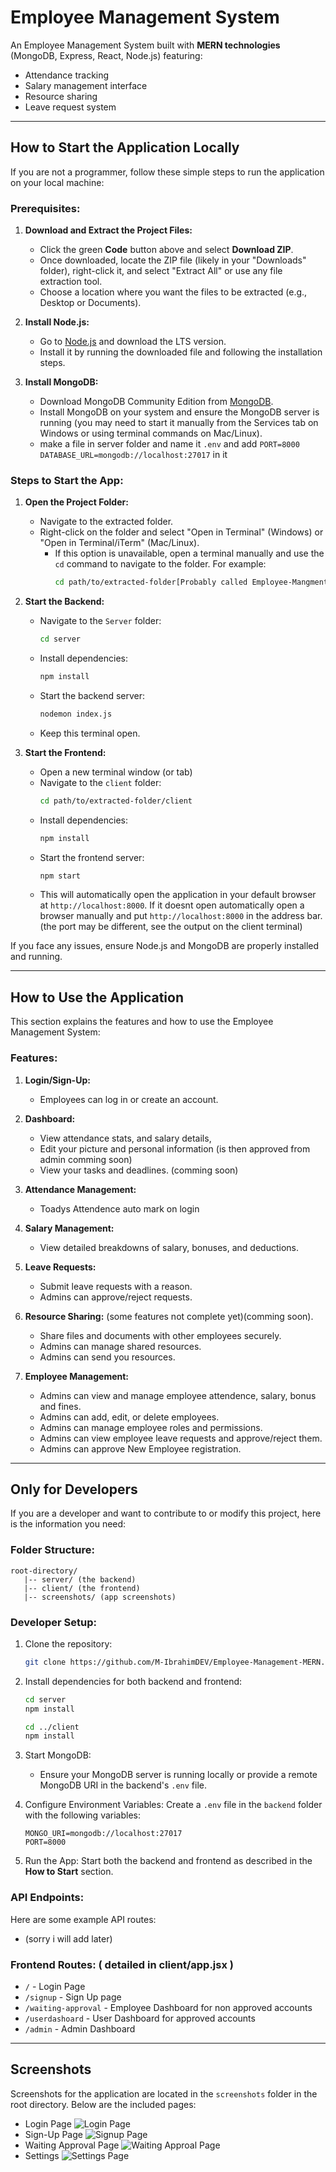 # Employee Management System

An Employee Management System built with **MERN technologies** (MongoDB, Express, React, Node.js) featuring:
- Attendance tracking
- Salary management interface
- Resource sharing
- Leave request system

---

## How to Start the Application Locally

If you are not a programmer, follow these simple steps to run the application on your local machine:

### Prerequisites:
1. **Download and Extract the Project Files:**
   - Click the green **Code** button above and select **Download ZIP**.
   - Once downloaded, locate the ZIP file (likely in your "Downloads" folder), right-click it, and select "Extract All" or use any file extraction tool.
   - Choose a location where you want the files to be extracted (e.g., Desktop or Documents).

2. **Install Node.js:**
   - Go to [Node.js](https://nodejs.org/) and download the LTS version.
   - Install it by running the downloaded file and following the installation steps.

3. **Install MongoDB:**
   - Download MongoDB Community Edition from [MongoDB](https://www.mongodb.com/try/download/community).
   - Install MongoDB on your system and ensure the MongoDB server is running (you may need to start it manually from the Services tab on Windows or using terminal commands on Mac/Linux).
   - make a file in server folder and name it `.env` and add `PORT=8000 DATABASE_URL=mongodb://localhost:27017` in it

### Steps to Start the App:
1. **Open the Project Folder:**
   - Navigate to the extracted folder.
   - Right-click on the folder and select "Open in Terminal" (Windows) or "Open in Terminal/iTerm" (Mac/Linux).
     - If this option is unavailable, open a terminal manually and use the `cd` command to navigate to the folder. For example:
       ```bash
       cd path/to/extracted-folder[Probably called Employee-Mangment-MERN]
       ```

2. **Start the Backend:**
   - Navigate to the `Server` folder:
     ```bash
     cd server
     ```
   - Install dependencies:
     ```bash
     npm install
     ```
   - Start the backend server:
     ```bash
     nodemon index.js
     ```
   - Keep this terminal open.

3. **Start the Frontend:**
   - Open a new terminal window (or tab)
   - Navigate to the `client` folder:
     ```bash
     cd path/to/extracted-folder/client
     ```
   - Install dependencies:
     ```bash
     npm install
     ```
   - Start the frontend server:
     ```bash
     npm start
     ```
   - This will automatically open the application in your default browser at `http://localhost:8000`. If it doesnt open automatically open a browser manually and put `http://localhost:8000` in the address bar. (the port may be different,  see the output on the client terminal)

If you face any issues, ensure Node.js and MongoDB are properly installed and running.

---

## How to Use the Application

This section explains the features and how to use the Employee Management System:

### Features:
1. **Login/Sign-Up:**
   - Employees can log in or create an account.

2. **Dashboard:**
   - View  attendance stats, and salary details, 
   - Edit your picture and personal information (is then approved from admin comming soon)
   - View your tasks and deadlines. (comming soon)

3. **Attendance Management:**
   - Toadys Attendence auto mark on login

4. **Salary Management:**
   - View detailed breakdowns of salary, bonuses, and deductions.

5. **Leave Requests:**
   - Submit leave requests with a reason.
   - Admins can approve/reject requests.

6. **Resource Sharing:** (some features not complete yet)(comming soon).
   - Share files and documents with other employees securely.
   - Admins can manage shared resources.
   - Admins can send you resources. 

7. **Employee Management:** 
   - Admins can view and manage employee attendence, salary, bonus and fines.
   - Admins can add, edit, or delete employees.
   - Admins can manage employee roles and permissions.
   - Admins can view employee leave requests and approve/reject them.
   - Admins can approve New Employee registration.

---

## Only for Developers

If you are a developer and want to contribute to or modify this project, here is the information you need:

### Folder Structure:
```
root-directory/
   |-- server/ (the backend)
   |-- client/ (the frontend)
   |-- screenshots/ (app screenshots)
```

### Developer Setup:
1. Clone the repository:
   ```bash
   git clone https://github.com/M-IbrahimDEV/Employee-Management-MERN.git
   ```

2. Install dependencies for both backend and frontend:
   ```bash
   cd server
   npm install

   cd ../client
   npm install
   ```

3. Start MongoDB:
   - Ensure your MongoDB server is running locally or provide a remote MongoDB URI in the backend's `.env` file.

4. Configure Environment Variables:
   Create a `.env` file in the `backend` folder with the following variables:
   ```env
   MONGO_URI=mongodb://localhost:27017
   PORT=8000
   ```

5. Run the App:
   Start both the backend and frontend as described in the **How to Start** section.

### API Endpoints:
Here are some example API routes:
- (sorry i will add later)

### Frontend Routes: ( detailed in client/app.jsx )
- `/` - Login Page
- `/signup` - Sign Up page
- `/waiting-approval` - Employee Dashboard for non approved accounts
- `/userdashoard` - User Dashboard for approved accounts
- `/admin` - Admin Dashboard

---

## Screenshots

Screenshots for the application are located in the `screenshots` folder in the root directory. Below are the included pages:
- Login Page
    ![Login Page](screenshots/ss1.jpg)
- Sign-Up Page
    ![Signup Page](screenshots/ss2.jpg)
- Waiting Approval Page
    ![Waiting Approal Page](screenshots/ss3.jpg)
- Settings
    ![Settings Page](screenshots/ss4.jpg)

